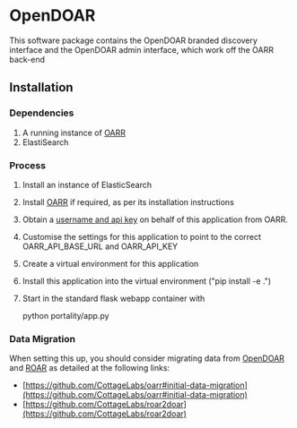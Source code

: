 # OpenDOAR

This software package contains the OpenDOAR branded discovery interface and the OpenDOAR admin interface, which work off the OARR back-end

## Installation

### Dependencies

1. A running instance of [OARR](http://github.com/CottageLabs/oarr)
2. ElastiSearch

### Process

1. Install an instance of ElasticSearch
2. Install [OARR](http://github.com/CottageLabs/oarr) if required, as per its installation instructions
3. Obtain a [username and api key](http://github.com/CottageLabs/oarr) on behalf of this application from OARR.
4. Customise the settings for this application to point to the correct OARR_API_BASE_URL and OARR_API_KEY
5. Create a virtual environment for this application
6. Install this application into the virtual environment ("pip install -e .")
7. Start in the standard flask webapp container with

    python portality/app.py

### Data Migration

When setting this up, you should consider migrating data from [OpenDOAR](http://opendoar.org) and [ROAR](http://roar.eprints.org) as detailed at the following links:

* [https://github.com/CottageLabs/oarr#initial-data-migration](https://github.com/CottageLabs/oarr#initial-data-migration)
* [https://github.com/CottageLabs/roar2doar](https://github.com/CottageLabs/roar2doar)


